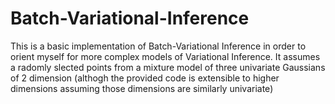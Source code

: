 # Batch-Variational-Inference
This is a basic implementation of Batch-Variational Inference in order to orient myself for more complex models of Variational Inference. It assumes a radomly slected points from a mixture model of three univariate Gaussians of 2 dimension (althogh the provided code is extensible to higher dimensions assuming those dimensions are similarly univariate)
